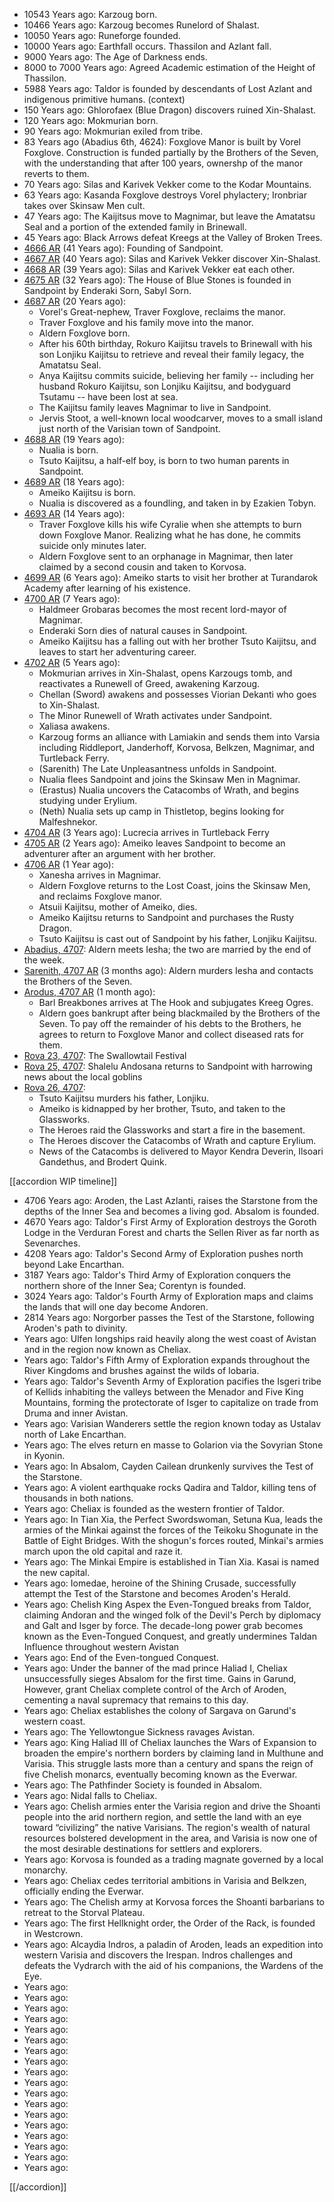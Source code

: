 * 10543 Years ago: Karzoug born.
* 10466 Years ago: Karzoug becomes Runelord of Shalast. 
* 10050 Years ago: Runeforge founded.
* 10000 Years ago: Earthfall occurs. Thassilon and Azlant fall.
* 9000 Years ago: The Age of Darkness ends.
* 8000 to 7000 Years ago: Agreed Academic estimation of the Height of Thassilon.
* 5988 Years ago: Taldor is founded by descendants of Lost Azlant and indigenous primitive humans. (context)
* 150 Years ago: Ghlorofaex (Blue Dragon) discovers ruined Xin-Shalast.
* 120 Years ago: Mokmurian born.
* 90 Years ago: Mokmurian exiled from tribe.
* 83 Years ago (Abadius 6th, 4624): Foxglove Manor is built by Vorel Foxglove. Construction is funded partially by the Brothers of the Seven, with the understanding that after 100 years, ownershp of the manor reverts to them.
* 70 Years ago: Silas and Karivek Vekker come to the Kodar Mountains.
* 63 Years ago: Kasanda Foxglove destroys Vorel phylactery; Ironbriar takes over Skinsaw Men cult.
* 47 Years ago: The Kaijitsus move to Magnimar, but leave the Amatatsu Seal and a portion of the extended family in Brinewall.
* 45 Years ago: Black Arrows defeat Kreegs at the Valley of Broken Trees.
* [4666 AR](https://pathfinderwiki.com/wiki/4666_AR) (41 Years ago): Founding of Sandpoint.
* [4667 AR](https://pathfinderwiki.com/wiki/4667_AR) (40 Years ago): Silas and Karivek Vekker discover Xin-Shalast.
* [4668 AR](https://pathfinderwiki.com/wiki/4668_AR) (39 Years ago): Silas and Karivek Vekker eat each other.
* [4675 AR](https://pathfinderwiki.com/wiki/4675_AR) (32 Years ago): The House of Blue Stones is founded in Sandpoint by Enderaki Sorn, Sabyl Sorn. 
* [4687 AR](https://pathfinderwiki.com/wiki/4687_AR) (20 Years ago):
  * Vorel's Great-nephew, Traver Foxglove, reclaims the manor.
  * Traver Foxglove and his family move into the manor.
  * Aldern Foxglove born.
  * After his 60th birthday, Rokuro Kaijitsu travels to Brinewall with his son Lonjiku Kaijitsu to retrieve and reveal their family legacy, the Amatatsu Seal.
  * Anya Kaijitsu commits suicide, believing her family -- including her husband Rokuro Kaijitsu, son Lonjiku Kaijitsu, and bodyguard Tsutamu -- have been lost at sea.
  * The Kaijitsu family leaves Magnimar to live in Sandpoint.
  * Jervis Stoot, a well-known local woodcarver, moves to a small island just north of the Varisian town of Sandpoint.
* [4688 AR](https://pathfinderwiki.com/wiki/4688_AR) (19 Years ago):
  * Nualia is born.
  * Tsuto Kaijitsu, a half-elf boy, is born to two human parents in Sandpoint.
* [4689 AR](https://pathfinderwiki.com/wiki/4689_AR) (18 Years ago): 
  * Ameiko Kaijitsu is born.
  * Nualia is discovered as a foundling, and taken in by Ezakien Tobyn.
* [4693 AR](https://pathfinderwiki.com/wiki/4693_AR) (14 Years ago):
  * Traver Foxglove kills his wife Cyralie when she attempts to burn down Foxglove Manor. Realizing what he has done, he commits suicide only minutes later.
  * Aldern Foxglove sent to an orphanage in Magnimar, then later claimed by a second cousin and taken to Korvosa.
* [4699 AR](https://pathfinderwiki.com/wiki/4699_AR) (6 Years ago): Ameiko starts to visit her brother at Turandarok Academy after learning of his existence.
* [4700 AR](https://pathfinderwiki.com/wiki/4700_AR) (7 Years ago):
  * Haldmeer Grobaras becomes the most recent lord-mayor of Magnimar.
  * Enderaki Sorn dies of natural causes in Sandpoint.
  * Ameiko Kaijitsu has a falling out with her brother Tsuto Kaijitsu, and leaves to start her adventuring career.
* [4702 AR](https://pathfinderwiki.com/wiki/4702_AR) (5 Years ago):
  * Mokmurian arrives in Xin-Shalast, opens Karzougs tomb, and reactivates a Runewell of Greed, awakening Karzoug.
  * Chellan (Sword) awakens and possesses Viorian Dekanti who goes to Xin-Shalast.
  * The Minor Runewell of Wrath activates under Sandpoint.
  * Xaliasa awakens.
  * Karzoug forms an alliance with Lamiakin and sends them into Varsia including Riddleport, Janderhoff, Korvosa, Belkzen, Magnimar, and Turtleback Ferry.
  * (Sarenith) The Late Unpleasantness unfolds in Sandpoint.
  * Nualia flees Sandpoint and joins the Skinsaw Men in Magnimar.
  * (Erastus) Nualia uncovers the Catacombs of Wrath, and begins studying under Erylium.
  * (Neth) Nualia sets up camp in Thistletop, begins looking for Malfeshnekor.
* [4704 AR](https://pathfinderwiki.com/wiki/4704_AR) (3 Years ago): Lucrecia arrives in Turtleback Ferry
* [4705 AR](https://pathfinderwiki.com/wiki/4705_AR) (2 Years ago): Ameiko leaves Sandpoint to become an adventurer after an argument with her brother.
* [4706 AR](https://pathfinderwiki.com/wiki/4706_AR) (1 Year ago):
  * Xanesha arrives in Magnimar.
  * Aldern Foxglove returns to the Lost Coast, joins the Skinsaw Men, and reclaims Foxglove manor.
  * Atsuii Kaijitsu, mother of Ameiko, dies.
  * Ameiko Kaijitsu returns to Sandpoint and purchases the Rusty Dragon.
  * Tsuto Kaijitsu is cast out of Sandpoint by his father, Lonjiku Kaijitsu.
* [Abadius, 4707](https://dungeonetics.com/calendar/?calyear=4707&month=5&start_dow=1): Aldern meets Iesha; the two are married by the end of the week.
* [Sarenith, 4707 AR](https://dungeonetics.com/calendar/?calyear=4707&month=5&start_dow=1) (3 months ago): Aldern murders Iesha and contacts the Brothers of the Seven.
* [Arodus, 4707 AR](https://dungeonetics.com/calendar/?calyear=4707&month=7&start_dow=1) (1 month ago): 
  * Barl Breakbones arrives at The Hook and subjugates Kreeg Ogres.
  * Aldern goes bankrupt after being blackmailed by the Brothers of the Seven. To pay off the remainder of his debts to the Brothers, he agrees to return to Foxglove Manor and collect diseased rats for them.
* [Rova 23, 4707](https://dungeonetics.com/calendar/?calyear=4707&month=5&start_dow=1): The Swallowtail Festival
* [Rova 25, 4707](https://dungeonetics.com/calendar/?calyear=4707&month=5&start_dow=1): Shalelu Andosana returns to Sandpoint with harrowing news about the local goblins
* [Rova 26, 4707](https://dungeonetics.com/calendar/?calyear=4707&month=5&start_dow=1):
  * Tsuto Kaijitsu murders his father, Lonjiku.
  * Ameiko is kidnapped by her brother, Tsuto, and taken to the Glassworks.
  * The Heroes raid the Glassworks and start a fire in the basement.
  * The Heroes discover the Catacombs of Wrath and capture Erylium.
  * News of the Catacombs is delivered to Mayor Kendra Deverin, Ilsoari Gandethus, and Brodert Quink.



[[accordion WIP timeline]]

* 4706 Years ago: Aroden, the Last Azlanti, raises the Starstone from the depths of the Inner Sea and becomes a living god. Absalom is founded.
* 4670 Years ago: Taldor's First Army of Exploration destroys the Goroth Lodge in the Verduran Forest and charts the Sellen River as far north as Sevenarches.
* 4208 Years ago: Taldor's Second Army of Exploration pushes north beyond Lake Encarthan.
* 3187 Years ago: Taldor's Third Army of Exploration conquers the northern shore of the Inner Sea; Corentyn is founded.
* 3024 Years ago: Taldor's Fourth Army of Exploration maps and claims the lands that will one day become Andoren.
* 2814 Years ago: Norgorber passes the Test of the Starstone, following Aroden's path to divinity.
*  Years ago: Ulfen longships raid heavily along the west coast of Avistan and in the region now known as Cheliax.
*  Years ago: Taldor's Fifth Army of Exploration expands throughout the River Kingdoms and brushes against the wilds of Iobaria.
*  Years ago: Taldor's Seventh Army of Exploration pacifies the Isgeri tribe of Kellids inhabiting the valleys between the Menador and Five King Mountains, forming the protectorate of Isger to capitalize on trade from Druma and inner Avistan.
*  Years ago: Varisian Wanderers settle the region known today as Ustalav north of Lake Encarthan.
*  Years ago: The elves return en masse to Golarion via the Sovyrian Stone in Kyonin.
*  Years ago: In Absalom, Cayden Cailean drunkenly survives the Test of the Starstone.
*  Years ago: A violent earthquake rocks Qadira and Taldor, killing tens of thousands in both nations.
*  Years ago: Cheliax is founded as the western frontier of Taldor.
*  Years ago: In Tian Xia, the Perfect Swordswoman, Setuna Kua, leads the armies of the Minkai against the forces of the Teikoku Shogunate in the Battle of Eight Bridges. With the shogun's forces routed, Minkai's armies march upon the old capital and raze it.
*  Years ago: The Minkai Empire is established in Tian Xia. Kasai is named the new capital.
*  Years ago: Iomedae, heroine of the Shining Crusade, successfully attempt the Test of the Starstone and becomes Aroden's Herald.
*  Years ago: Chelish King Aspex the Even-Tongued breaks from Taldor, claiming Andoran and the winged folk of the Devil's Perch by diplomacy and Galt and Isger by force. The decade-long power grab becomes known as the Even-Tongued Conquest, and greatly undermines Taldan Influence throughout western Avistan
*  Years ago: End of the Even-tongued Conquest.
*  Years ago: Under the banner of the mad prince Haliad I, Cheliax unsuccessfully sieges Absalom for the first time. Gains in Garund, However, grant Cheliax complete control of the Arch of Aroden, cementing a naval supremacy that remains to this day.
*  Years ago: Cheliax establishes the colony of Sargava on Garund's western coast.
*  Years ago: The Yellowtongue Sickness ravages Avistan.
*  Years ago: King Haliad III of Cheliax launches the Wars of Expansion to broaden the empire's northern borders by claiming land in Multhune and Varisia. This struggle lasts more than a century and spans the reign of five Chelish monarcs, eventually becoming known as the Everwar.
*  Years ago: The Pathfinder Society is founded in Absalom.
*  Years ago: Nidal falls to Cheliax.
*  Years ago: Chelish armies enter the Varisia region and drive the Shoanti people into the arid northern region, and settle the land with an eye toward “civilizing” the native Varisians. The region's wealth of natural resources bolstered development in the area, and Varisia is now one of the most desirable destinations for settlers and explorers.
*  Years ago: Korvosa is founded as a trading magnate governed by a local monarchy.
*  Years ago: Cheliax cedes territorial ambitions in Varisia and Belkzen, officially ending the Everwar.
*  Years ago: The Chelish army at Korvosa forces the Shoanti barbarians to retreat to the Storval Plateau.
*  Years ago: The first Hellknight order, the Order of the Rack, is founded in Westcrown.
*  Years ago: Alcaydia Indros, a paladin of Aroden, leads an expedition into western Varisia and discovers the Irespan. Indros challenges and defeats the Vydrarch with the aid of his companions, the Wardens of the Eye.
*  Years ago: 
*  Years ago: 
*  Years ago: 
*  Years ago: 
*  Years ago: 
*  Years ago: 
*  Years ago: 
*  Years ago: 
*  Years ago: 
*  Years ago: 
*  Years ago: 
*  Years ago: 
*  Years ago: 
*  Years ago: 
*  Years ago: 
*  Years ago: 
*  Years ago: 
*  Years ago: 

[[/accordion]]